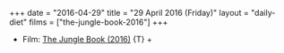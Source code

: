 +++
date = "2016-04-29"
title = "29 April 2016 (Friday)"
layout = "daily-diet"
films = ["the-jungle-book-2016"]
+++


* Film: [The Jungle Book (2016)](/films/the-jungle-book-2016) {T} +